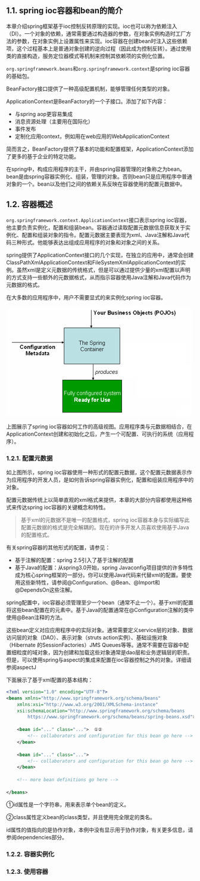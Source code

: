 ## 1.1. spring ioc容器和bean的简介

本章介绍spring框架基于ioc控制反转原理的实现。ioc也可以称为依赖注入（DI）。一个对象的依赖，通常需要通过构造器的参数，在对象实例构造时工厂方法的参数，在对象实例上设置属性来实现。ioc容器在创建bean时注入这些依赖项，这个过程基本上是普通对象创建的逆向过程（因此成为控制反转）。通过使用类的直接构造，服务定位器模式等机制来控制其依赖项的实例化位置。

`org.springframework.beans`和`org.springframework.context`是spring ioc容器的基础包。

BeanFactory接口提供了一种高级配置机制，能够管理任何类型的对象。

ApplicationContext是BeanFactory的一个子接口。添加了如下内容：

- 与spring aop更容易集成
- 消息资源处理（主要用在国际化）
- 事件发布
- 定制化应用context，例如用在web应用的WebApplicationContext

简而言之，BeanFactory提供了基本的功能和配置框架，ApplicationContext添加了更多的基于企业的特定功能。

在spring中，构成应用程序的主干，并由spring容器管理的对象称之为bean。bean是由spring容器实例化、组装，管理的对象。否则bean只是应用程序中普通对象的一个。bean以及他们之间的依赖关系反映在容器使用的配置元数据中。

## 1.2. 容器概述

`org.springframework.context.ApplicationContext`接口表示spring ioc容器，他主要负责实例化，配置和组装bean。容器通过读取配置元数据信息获取关于实例化、配置和组装对象的指令。配置元数据主要表现为xml、Java注解和Java代码三种形式。他能够表达出组成应用程序的对象和对象之间的关系。

spring提供了ApplicationContext接口的几个实现，在独立的应用中，通常会创建ClassPathXmlApplicationContext和FileSystemXmlApplicationContext的实例。虽然xml是定义元数据的传统格式，但是可以通过提供少量的xml配置以声明的方式支持一些额外的元数据格式，从而指示容器使用Java注解和Java代码作为元数据的格式。

在大多数的应用程序中，用户不需要显式的来实例化spring ioc容器。

![container magic](container-magic.png)

上图展示了spring ioc容器如何工作的高级视图。应用程序类与元数据相结合，在ApplicationContext创建和初始化之后，产生一个可配置、可执行的系统（应用程序）。

### 1.2.1. 配置元数据

如上图所示，spring ioc容器使用一种形式的配置元数据，这个配置元数据表示作为应用程序的开发人员，是如何告诉spring容器实例化，配置和组装应用程序中的对象。

配置元数据传统上以简单直观的xml格式来提供，本章的大部分内容都使用这种格式来传达spring ioc容器的关键概念和特性。

> 基于xml的元数据不是唯一的配置格式，spring ioc容器本身与实际编写此配置元数据的格式是完全解耦的。现在的许多开发人员喜欢使用基于Java的配置格式。

有关spring容器的其他形式的配置，请参见：

- 基于注解的配置：spring 2.5引入了基于注解的配置
- 基于Java的配置：从spring3.0开始，spring Javaconfig项目提供的许多特性成为核心spring框架的一部分。你可以使用Java代码来代替xml的配置。要使用这些新特性，请参阅@Configuration、@Bean、@Import和@DependsOn这些注解。

spring配置中，ioc容器必须管理至少一个bean（通常不止一个）。基于xml的配置将这些bean配置在<bean>的元素中。基于Java的配置通常在@Configuration注解的类中使用@Bean注释的方法。

这些bean定义对应应用程序中的实际对象。通常需要定义service层的对象、数据访问层的对象（DAO）、表示对象（struts action实例）、基础设施对象（Hibernate 的SessionFactories）JMS Queues等等。通常不需要在容器中配置细粒度的域对象，因为创建和加载这些对象通常是dao层和业务逻辑层的职责。但是，可以使用spring与aspect的集成来配置在ioc容器控制之外的对象。详细请参阅aspectJ

下面展示了基于xml配置的基本结构：

```xml
<?xml version="1.0" encoding="UTF-8"?>
<beans xmlns="http://www.springframework.org/schema/beans"
    xmlns:xsi="http://www.w3.org/2001/XMLSchema-instance"
    xsi:schemaLocation="http://www.springframework.org/schema/beans
        https://www.springframework.org/schema/beans/spring-beans.xsd">

    <bean id="..." class="...">  ①②
        <!-- collaborators and configuration for this bean go here -->
    </bean>

    <bean id="..." class="...">
        <!-- collaborators and configuration for this bean go here -->
    </bean>

    <!-- more bean definitions go here -->

</beans>

```

①id属性是一个字符串，用来表示单个bean的定义。

②class属性定义bean的class类型，并且使用完全限定的类名。

id属性的值指向的是协作对象，本例中没有显示用于协作对象，有关更多信息，请参阅dependencies部分。

### 1.2.2. 容器实例化



### 1.2.3. 使用容器

